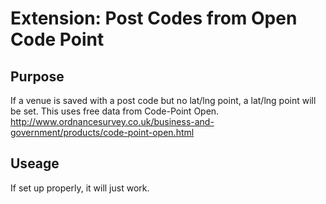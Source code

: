 # Extension: Post Codes from Open Code Point

## Purpose

If a venue is saved with a post code but no lat/lng point, a lat/lng point will be set. 
This uses free data from Code-Point Open.
http://www.ordnancesurvey.co.uk/business-and-government/products/code-point-open.html



## Useage

If set up properly, it will just work.

